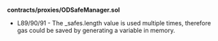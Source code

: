 **contracts/proxies/ODSafeManager.sol**
- L89/90/91 - The _safes.length value is used multiple times, therefore gas could be saved by generating a variable in memory.
